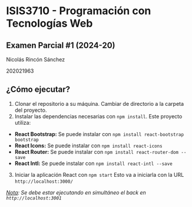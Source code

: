 # ISIS3710 - Programación con Tecnologías Web
## Examen Parcial #1 (2024-20)

Nicolás Rincón Sánchez

202021963

## ¿Cómo ejecutar?

1. Clonar el repositorio a su máquina. Cambiar de directorio a la carpeta del proyecto.
2. Instalar las dependencias necesarias con `npm install`. Este proyecto utiliza:

* **React Bootstrap:** Se puede instalar con `npm install react-bootstrap bootstrap`
* **React Icons:** Se puede instalar con `npm install react-icons`
* **React Router:** Se puede instalar con `npm install react-router-dom --save`
* **React Intl:** Se puede instalar con `npm install react-intl --save`

3. Iniciar la aplicación React con `npm start` Esto va a iniciarla con la URL `http://localhost:3000/`

*<u>Nota</u>: Se debe estar ejecutando en simultáneo el back en `http://localhost:3001`*
